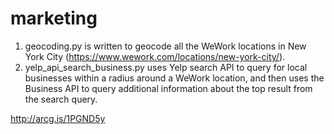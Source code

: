 # marketing

1. geocoding.py is written to geocode all the WeWork locations in New York City (https://www.wework.com/locations/new-york-city/).
2. yelp_api_search_business.py uses Yelp search API to
query for local businesses within a radius around a WeWork location,
and then uses the Business API to query additional information about the top result
from the search query.

http://arcg.is/1PGND5y
